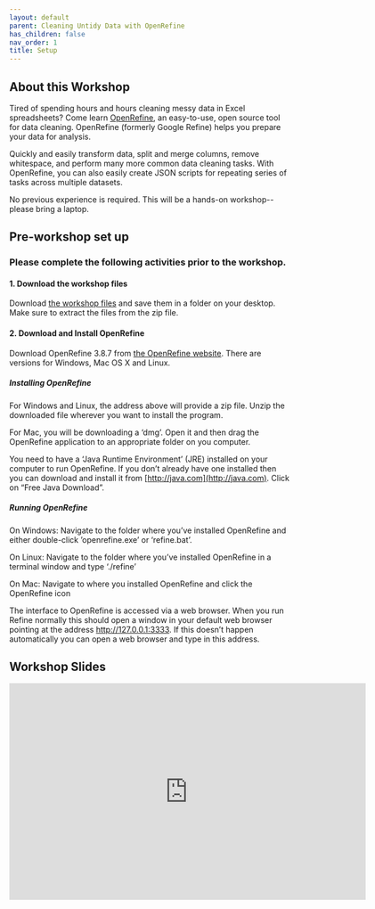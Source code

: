 ```yaml
---
layout: default
parent: Cleaning Untidy Data with OpenRefine
has_children: false
nav_order: 1
title: Setup
---
```



## About this Workshop

Tired of spending hours and hours cleaning messy data in Excel spreadsheets? Come learn [OpenRefine](http://openrefine.org/), an easy-to-use, open source tool for data cleaning. OpenRefine (formerly Google Refine) helps you prepare your data for analysis. 

Quickly and easily transform data, split and merge columns, remove whitespace, and perform many more common data cleaning tasks. With OpenRefine, you can also easily create JSON scripts for repeating series of tasks across multiple datasets.

No previous experience is required. This will be a hands-on workshop--please bring a laptop.

## Pre-workshop set up
### Please complete the following activities prior to the workshop.

#### 1. Download the workshop files

Download [the workshop files](https://github.com/cmu-lib/portfolio_workshop/blob/main/OpenRefine_Materials/files/20201001_OpenRefine_Workshop_files.zip?raw=true) and save them in a folder on your desktop. Make sure to extract the files from the zip file.  

#### 2. Download and Install OpenRefine

Download OpenRefine 3.8.7 from [the OpenRefine website](https://openrefine.org/). There are versions for Windows, Mac OS X and Linux.

##### Installing OpenRefine

For Windows and Linux, the address above will provide a zip file. Unzip the downloaded file wherever you want to install the program. 

For Mac, you will be downloading a ‘dmg’. Open it and then drag the OpenRefine application to an appropriate folder on you computer.

You need to have a ‘Java Runtime Environment’ (JRE) installed on your computer to run OpenRefine. If you don’t already have one installed then you can download and install it from [http://java.com](http://java.com). Click on “Free Java Download”.

##### Running OpenRefine

On Windows: Navigate to the folder where you’ve installed OpenRefine and either double-click ’openrefine.exe’ or ‘refine.bat’.

On Linux: Navigate to the folder where you’ve installed OpenRefine in a terminal window and type ‘./refine’

On Mac: Navigate to where you installed OpenRefine and click the OpenRefine icon

The interface to OpenRefine is accessed via a web browser. When you run Refine normally this should open a window in your default web browser pointing at the address http://127.0.0.1:3333. If this doesn’t happen automatically you can open a web browser and type in this address.

## Workshop Slides

<iframe src="https://docs.google.com/presentation/d/e/2PACX-1vQH8JCcDoRcBAEwfvWooqwDz5UvKiZpNJ98-xw9EcPqkHEHZQKZwUDGTLKO7apC9nVUOJkO-AGexzy_/embed?start=false&loop=false&delayms=60000" frameborder="0" width="640" height="389" allowfullscreen="true" mozallowfullscreen="true" webkitallowfullscreen="true"></iframe>
